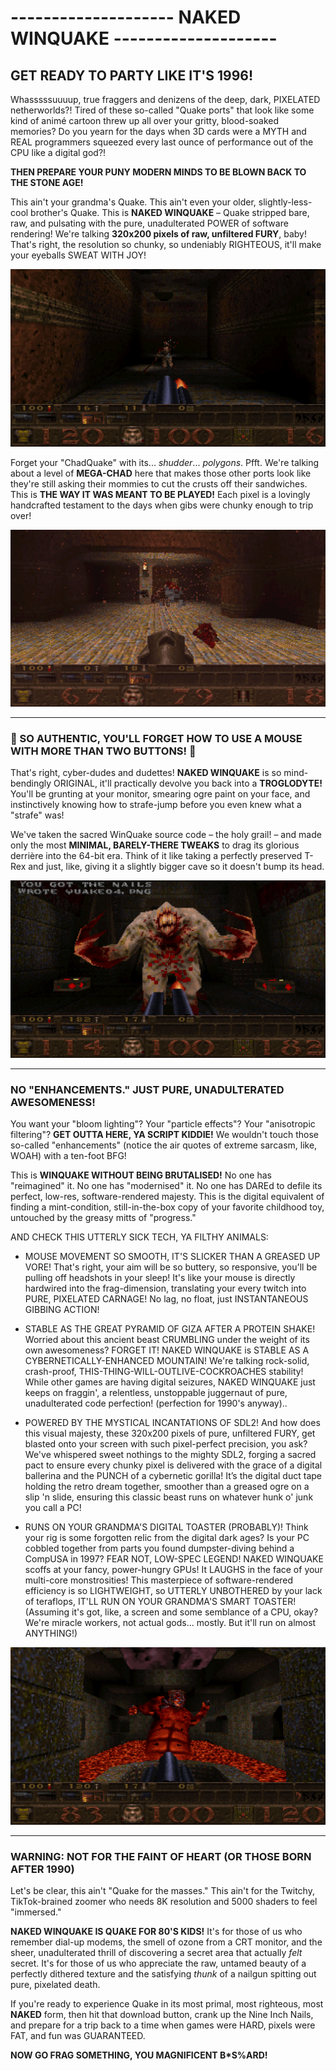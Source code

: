 # -------------------- NAKED WINQUAKE --------------------

## GET READY TO PARTY LIKE IT'S 1996!

Whasssssuuuup, true fraggers and denizens of the deep, dark, PIXELATED netherworlds?! Tired of these so-called "Quake ports" that look like some kind of animé cartoon threw up all over your gritty, blood-soaked memories? Do you yearn for the days when 3D cards were a MYTH and REAL programmers squeezed every last ounce of performance out of the CPU like a digital god?!

**THEN PREPARE YOUR PUNY MODERN MINDS TO BE BLOWN BACK TO THE STONE AGE!**

This ain't your grandma's Quake. This ain't even your older, slightly-less-cool brother's Quake. This is **NAKED WINQUAKE** – Quake stripped bare, raw, and pulsating with the pure, unadulterated POWER of software rendering! We're talking **320x200 pixels of raw, unfiltered FURY**, baby! That's right, the resolution so chunky, so undeniably RIGHTEOUS, it'll make your eyeballs SWEAT WITH JOY!

![Behold! The chunky glory of NakedWinQuake!](screenshots/quake00.png)

Forget your "ChadQuake" with its... *shudder*... *polygons*. Pfft. We're talking about a level of **MEGA-CHAD** here that makes those other ports look like they're still asking their mommies to cut the crusts off their sandwiches. This is **THE WAY IT WAS MEANT TO BE PLAYED!** Each pixel is a lovingly handcrafted testament to the days when gibs were chunky enough to trip over!

![Talk about CHUNKY GIBS!!](screenshots/quake02.png)

---

### 🤯 SO AUTHENTIC, YOU'LL FORGET HOW TO USE A MOUSE WITH MORE THAN TWO BUTTONS! 🤯

That's right, cyber-dudes and dudettes! **NAKED WINQUAKE** is so mind-bendingly ORIGINAL, it'll practically devolve you back into a **TROGLODYTE!** You'll be grunting at your monitor, smearing ogre paint on your face, and instinctively knowing how to strafe-jump before you even knew what a "strafe" was!

We've taken the sacred WinQuake source code – the holy grail! – and made only the most **MINIMAL, BARELY-THERE TWEAKS** to drag its glorious derrière into the 64-bit era. Think of it like taking a perfectly preserved T-Rex and just, like, giving it a slightly bigger cave so it doesn't bump its head.

![Whhooaahh!!!](screenshots/quake05.png)

---

### NO "ENHANCEMENTS." JUST PURE, UNADULTERATED AWESOMENESS!

You want your "bloom lighting"? Your "particle effects"? Your "anisotropic filtering"? **GET OUTTA HERE, YA SCRIPT KIDDIE!** We wouldn't touch those so-called "enhancements" (notice the air quotes of extreme sarcasm, like, WOAH) with a ten-foot BFG!

This is **WINQUAKE WITHOUT BEING BRUTALISED!** No one has "reimagined" it. No one has "modernised" it. No one has DAREd to defile its perfect, low-res, software-rendered majesty. This is the digital equivalent of finding a mint-condition, still-in-the-box copy of your favorite childhood toy, untouched by the greasy mitts of "progress."

AND CHECK THIS UTTERLY SICK TECH, YA FILTHY ANIMALS:

* MOUSE MOVEMENT SO SMOOTH, IT'S SLICKER THAN A GREASED UP VORE! That's right, your aim will be so buttery, so responsive, you'll be pulling off headshots in your sleep! It's like your mouse is directly hardwired into the frag-dimension, translating your every twitch into PURE, PIXELATED CARNAGE! No lag, no float, just INSTANTANEOUS GIBBING ACTION!

* STABLE AS THE GREAT PYRAMID OF GIZA AFTER A PROTEIN SHAKE! Worried about this ancient beast CRUMBLING under the weight of its own awesomeness? FORGET IT! NAKED WINQUAKE is STABLE AS A CYBERNETICALLY-ENHANCED MOUNTAIN! We're talking rock-solid, crash-proof, THIS-THING-WILL-OUTLIVE-COCKROACHES stability! While other games are having digital seizures, NAKED WINQUAKE just keeps on fraggin', a relentless, unstoppable juggernaut of pure, unadulterated code perfection! (perfection for 1990's anyway)..

* POWERED BY THE MYSTICAL INCANTATIONS OF SDL2! And how does this visual majesty, these 320x200 pixels of pure, unfiltered FURY, get blasted onto your screen with such pixel-perfect precision, you ask? We've whispered sweet nothings to the mighty SDL2, forging a sacred pact to ensure every chunky pixel is delivered with the grace of a digital ballerina and the PUNCH of a cybernetic gorilla! It’s the digital duct tape holding the retro dream together, smoother than a greased ogre on a slip 'n slide, ensuring this classic beast runs on whatever hunk o' junk you call a PC!

* RUNS ON YOUR GRANDMA'S DIGITAL TOASTER (PROBABLY)! Think your rig is some forgotten relic from the digital dark ages? Is your PC cobbled together from parts you found dumpster-diving behind a CompUSA in 1997? FEAR NOT, LOW-SPEC LEGEND! NAKED WINQUAKE scoffs at your fancy, power-hungry GPUs! It LAUGHS in the face of your multi-core monstrosities! This masterpiece of software-rendered efficiency is so LIGHTWEIGHT, so UTTERLY UNBOTHERED by your lack of teraflops, IT'LL RUN ON YOUR GRANDMA'S SMART TOASTER! (Assuming it's got, like, a screen and some semblance of a CPU, okay? We're miracle workers, not actual gods... mostly. But it'll run on almost ANYTHING!)

![Slay those BOSSES!](screenshots/quake06.png)

---

### WARNING: NOT FOR THE FAINT OF HEART (OR THOSE BORN AFTER 1990)

Let's be clear, this ain't "Quake for the masses." This ain't for the Twitchy, TikTok-brained zoomer who needs 8K resolution and 5000 shaders to feel "immersed."

**NAKED WINQUAKE IS QUAKE FOR 80'S KIDS!** It's for those of us who remember dial-up modems, the smell of ozone from a CRT monitor, and the sheer, unadulterated thrill of discovering a secret area that actually *felt* secret. It's for those of us who appreciate the raw, untamed beauty of a perfectly dithered texture and the satisfying *thunk* of a nailgun spitting out pure, pixelated death.

If you're ready to experience Quake in its most primal, most righteous, most **NAKED** form, then hit that download button, crank up the Nine Inch Nails, and prepare for a trip back to a time when games were HARD, pixels were FAT, and fun was GUARANTEED.

**NOW GO FRAG SOMETHING, YOU MAGNIFICENT B*S%ARD!**
